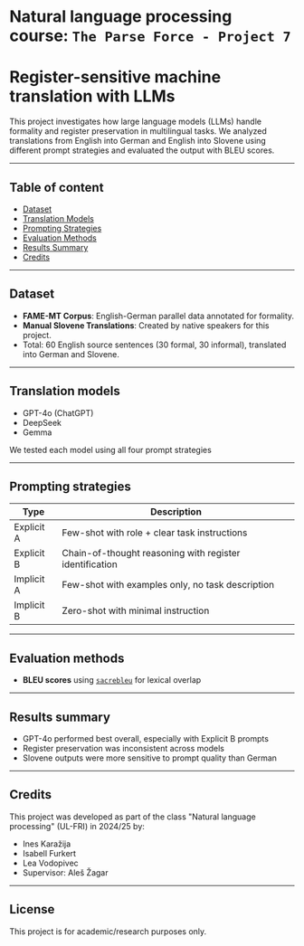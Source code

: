 # Natural language processing course: `The Parse Force - Project 7`
# Register-sensitive machine translation with LLMs

This project investigates how large language models (LLMs) handle formality and register preservation in multilingual tasks. We analyzed translations from English into German and English into Slovene using different prompt strategies and evaluated the output with BLEU scores.

---

## Table of content

- [Dataset](#-dataset)
- [Translation Models](#-translation-models)
- [Prompting Strategies](#-prompting-strategies)
- [Evaluation Methods](#-evaluation-methods)
- [Results Summary](#-results-summary)
- [Credits](#-credits)

---
## Dataset

- **FAME-MT Corpus**: English-German parallel data annotated for formality.
- **Manual Slovene Translations**: Created by native speakers for this project.
- Total: 60 English source sentences (30 formal, 30 informal), translated into German and Slovene.

---

## Translation models

- GPT-4o (ChatGPT)
- DeepSeek
- Gemma

We tested each model using all four prompt strategies

---

## Prompting strategies
| Type        | Description |
|-------------|-------------|
| Explicit A  | Few-shot with role + clear task instructions |
| Explicit B  | Chain-of-thought reasoning with register identification |
| Implicit A  | Few-shot with examples only, no task description |
| Implicit B  | Zero-shot with minimal instruction |

---

## Evaluation methods
- **BLEU scores** using [`sacrebleu`](https://github.com/mjpost/sacrebleu) for lexical overlap

---

## Results summary
- GPT-4o performed best overall, especially with Explicit B prompts
- Register preservation was inconsistent across models
- Slovene outputs were more sensitive to prompt quality than German

---

## Credits
This project was developed as part of the class "Natural language processing" (UL-FRI) in 2024/25 by:
- Ines Karažija
- Isabell Furkert
- Lea Vodopivec
- Supervisor: Aleš Žagar

---

## License
This project is for academic/research purposes only.
